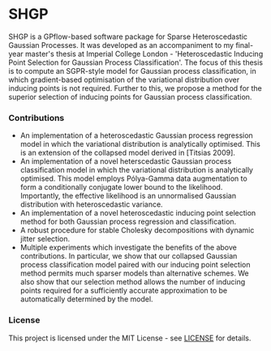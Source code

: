 # SHGP

SHGP is a GPflow-based software package for Sparse Heteroscedastic Gaussian Processes. It was developed as an accompaniment to my final-year master's thesis at Imperial College London - 'Heteroscedastic Inducing Point Selection for Gaussian Process Classification'. The focus of this thesis is to compute an SGPR-style model for Gaussian process classification, in which gradient-based optimisation of the variational distribution over inducing points is not required. Further to this, we propose a method for the superior selection of inducing points for Gaussian process classification.

### Contributions

* An implementation of a heteroscedastic Gaussian process regression model in which the variational distribution is analytically optimised. This is an extension of the collapsed model derived in [Titsias 2009].
* An implementation of a novel heterscedastic Gaussian process classification model in which the variational distribution is analytically optimised. This model employs Pólya-Gamma data augmentation to form a conditionally conjugate lower bound to the likelihood. Importantly, the effective likelihood is an unnormalised Gaussian distribution with heteroscedastic variance.
* An implementation of a novel heteroscedastic inducing point selection method for both Gaussian process regression and classification.
* A robust procedure for stable Cholesky decompositions with dynamic jitter selection.
* Multiple experiments which investigate the benefits of the above contributions. In particular, we show that our collapsed Gaussian process classification model paired with our inducing point selection method permits much sparser models than alternative schemes. We also show that our selection method allows the number of inducing points required for a sufficiently accurate approximation to be automatically determined by the model.

### License

This project is licensed under the MIT License - see [LICENSE](https://github.com/GiovanniPasserello/SHGP/blob/main/LICENSE) for details.
